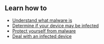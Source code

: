 ## Learn how to

- [Understand what malware is](topics/practice-1-emergencies/4-malware/3-1-learn.md)
- [Determine if your device may be infected](topics/practice-1-emergencies/4-malware/3-2-learn.md)
- [Protect yourself from malware](topics/practice-1-emergencies/4-malware/3-3-learn.md)
- [Deal with an infected device](topics/practice-1-emergencies/4-malware/3-4-learn.md)

